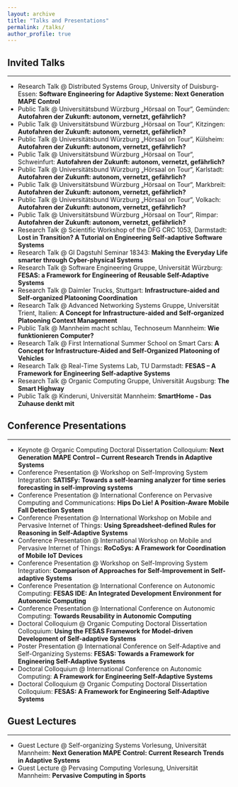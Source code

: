 ```yaml
---
layout: archive
title: "Talks and Presentations"
permalink: /talks/
author_profile: true
---
```


## Invited Talks
---

* Research Talk @ Distributed Systems Group, University of Duisburg-Essen: **Software Engineering for Adaptive Systeme: Next Generation MAPE Control**
* Public Talk @ Universitätsbund Würzburg „Hörsaal on Tour“, Gemünden: **Autofahren der Zukunft: autonom, vernetzt, gefährlich?**
* Public Talk @ Universitätsbund Würzburg „Hörsaal on Tour“, Kitzingen: **Autofahren der Zukunft: autonom, vernetzt, gefährlich?**
* Public Talk @ Universitätsbund Würzburg „Hörsaal on Tour“, Külsheim: **Autofahren der Zukunft: autonom, vernetzt, gefährlich?**
* Public Talk @ Universitätsbund Würzburg „Hörsaal on Tour“, Schweinfurt: **Autofahren der Zukunft: autonom, vernetzt, gefährlich?**
* Public Talk @ Universitätsbund Würzburg „Hörsaal on Tour“, Karlstadt: **Autofahren der Zukunft: autonom, vernetzt, gefährlich?**
* Public Talk @ Universitätsbund Würzburg „Hörsaal on Tour“, Markbreit: **Autofahren der Zukunft: autonom, vernetzt, gefährlich?**
* Public Talk @ Universitätsbund Würzburg „Hörsaal on Tour“, Volkach: **Autofahren der Zukunft: autonom, vernetzt, gefährlich?**
* Public Talk @ Universitätsbund Würzburg „Hörsaal on Tour“, Rimpar: **Autofahren der Zukunft: autonom, vernetzt, gefährlich?**
* Research Talk @ Scientific Workshop of the DFG CRC 1053, Darmstadt: **Lost in Transition? A Tutorial on Engineering Self-adaptive Software Systems**
* Research Talk @ GI Dagstuhl Seminar 18343: **Making the Everyday Life smarter through Cyber-physical Systems**
* Research Talk @ Software Engineering Gruppe, Universität Würzburg: **FESAS: a Framework for Engineering of Reusable Self-Adaptive Systems**
* Research Talk @ Daimler Trucks, Stuttgart: **Infrastructure-aided and Self-organized Platooning Coordination**
* Research Talk @ Advanced Networking Systems Gruppe, Universität Trient, Italien: **A Concept for Infrastructure-aided and Self-organized Platooning Context Management**
* Public Talk @ Mannheim macht schlau, Technoseum Mannheim: **Wie funktionieren Computer?**
* Research Talk @ First International Summer School on Smart Cars: **A Concept for Infrastructure-Aided and Self-Organized Platooning of Vehicles**
* Research Talk @ Real-Time Systems Lab, TU Darmstadt: **FESAS – A Framework for Engineering Self-adaptive Systems**
* Research Talk @ Organic Computing Gruppe, Universität Augsburg: **The Smart Highway**
* Public Talk @ Kinderuni, Universität Mannheim: **SmartHome - Das Zuhause denkt mit**


## Conference Presentations 
---

* Keynote @ Organic Computing Doctoral Dissertation Colloquium: **Next Generation MAPE Control – Current Research Trends in Adaptive Systems**
* Conference Presentation @ Workshop on Self-Improving System Integration: **SATISFy: Towards a self-learning analyzer for time series forecasting in self-improving systems**
* Conference Presentation @ International Conference on Pervasive Computing and Communications: **Hips Do Lie! A Position-Aware Mobile Fall Detection System**
* Conference Presentation @ International Workshop on Mobile and Pervasive Internet of Things: **Using Spreadsheet-defined Rules for Reasoning in Self-Adaptive Systems**
* Conference Presentation @ International Workshop on Mobile and Pervasive Internet of Things: **RoCoSys: A Framework for Coordination of Mobile IoT Devices**
* Conference Presentation @ Workshop on Self-Improving System Integration: **Comparison of Approaches for Self-Improvement in Self-adaptive Systems**
* Conference Presentation @ International Conference on Autonomic Computing: **FESAS IDE: An Integrated Development Environment for Autonomic Computing**
* Conference Presentation @ International Conference on Autonomic Computing: **Towards Reusability in Autonomic Computing**
* Doctoral Colloquium @ Organic Computing Doctoral Dissertation Colloquium: **Using the FESAS Framework for Model-driven Development of Self-adaptive Systems**
* Poster Presentation @ International Conference on Self-Adaptive and Self-Organizing Systems: **FESAS: Towards a Framework for Engineering Self-Adaptive Systems**
* Doctoral Colloquium	@ International Conference on Autonomic Computing: **A Framework for Engineering Self-Adaptive Systems**
* Doctoral Colloquium	@ Organic Computing Doctoral Dissertation Colloquium: **FESAS: A Framework for Engineering Self-Adaptive Systems**


## Guest Lectures
---

* Guest Lecture @ Self-organizing Systems Vorlesung, Universität Mannheim: **Next Generation MAPE Control: Current Research Trends in Adaptive Systems**
* Guest Lecture @ Pervasing Computing Vorlesung, Universität Mannheim: **Pervasive Computing in Sports**

